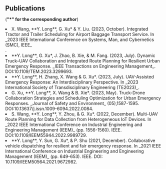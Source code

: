 <h2 style="margin: 60px 0px 10px;">Publications</h2>

(**"*" for the corresponding author**)


<li> X. Wang, **Y. Long**, G. Xu* & Y. Liu. (2023, October). Integrated Tractor and Trailer Scheduling for Airport Baggage Transport Service. In _2023 IEEE International Conference on Systems, Man, and Cybernetics (SMC), IEEE_</li>.


<li>	**Y. Long**, G. Xu*, J. Zhao, B. Xie, & M. Fang. (2023, July). Dynamic Truck–UAV Collaboration and Integrated Route Planning for Resilient Urban Emergency Response. _IEEE Transactions on Engineering Management_. DOI:10.1109/TEM.2023.3299693.</li>


<li>	**Y. Long**, H. Zhang, X. Wang & G. Xu*. (2023, July). UAV-Assisted Emergency Response: An Interdisciplinary Perspective. In _2023 International Society of Transdisciplinary Engineering (TE2023)_.</li>


<li>	G. Xu, **Y. Long**, X. Wang & B. Xie*. (2023, May). Truck-Drone Collaboration Strategies and Scheduling Optimization for Urban Emergency Responses. _Journal of Safety and Environment_ (05),1587-1595. DOI:10.13637/j.issn.1009-6094.2022.0084.</li>


<li>	S. Wang, **Y. Long**, Y. Zhou, & G. Xu*. (2022, December). Multi-UAV Route Planning for Data Collection from Heterogeneous IoT Devices. In _2022 IEEE International Conference on Industrial Engineering and Engineering Management (IEEM)_ (pp. 1556-1560). IEEE. DOI:10.1109/IEEM55944.2022.9989729.</li>

<li> **Y. Long**, Y. Sun, G. Xu*, & P. Shu (2021, December). Collaborative vehicle dispatching for resilient and fair emergency response. In _2021 IEEE International Conference on Industrial Engineering and Engineering Management (IEEM)_ (pp. 649-653). IEEE. DOI: 10.1109/IEEM50564.2021.9672982.</li>
